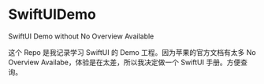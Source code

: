 # SwiftUIDemo
SwiftUI Demo without No Overview Available

这个 Repo 是我记录学习 SwiftUI 的 Demo 工程。因为苹果的官方文档有太多 No Overview Availabe，体验是在太差，所以我决定做一个 SwiftUI 手册。方便查询。
